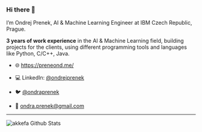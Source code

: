 ### Hi there 👋

I’m Ondrej Prenek, AI & Machine Learning Engineer at IBM Czech Republic, Prague.

**3 years of work experience** in the AI & Machine Learning field, building projects for the clients, using different programming tools and languages like Python, C/C++, Java.

- 🌐 https://preneond.me/

- 💻 LinkedIn: [@ondrejprenek](https://www.linkedin.com/in/ondrejprenek/)

- 🐦 [@ondraprenek](https://twitter.com/ondraprenek?lang=cs)

- 📧 [ondra.prenek@gmail.com](mailto:ondra.prenek@gmail.com)

---

<img align="left" alt="akkefa Github Stats" src="https://github-readme-stats.vercel.app/api?username=preneond&show_icons=true&hide_border=true" />
